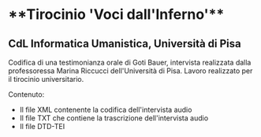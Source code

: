 <h1>**Tirocinio 'Voci dall'Inferno'**</h1>
<h2>CdL Informatica Umanistica, Università di Pisa</h2>

Codifica di una testimonianza orale di Goti Bauer, intervista realizzata dalla professoressa Marina Riccucci dell'Università di Pisa. 
Lavoro realizzato per il tirocinio universitario.

Contenuto:
<ul>
  <li>Il file XML contenente la codifica dell'intervista audio</li>
  <li>Il file TXT che contiene la trascrizione dell'intervista audio</li>
  <li>Il file DTD-TEI</li>
</ul>
